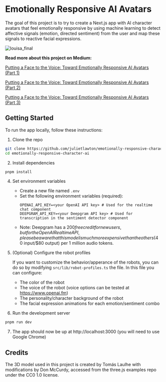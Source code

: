 # Emotionally Responsive AI Avatars
The goal of this project is to try to create a Next.js app with AI character avatars that feel emotionally responsive by using machine learning to detect affective signals (emotion, directed sentiment) from the user and map these signals to reactive facial expressions.

![louisa_final](https://github.com/user-attachments/assets/01715003-1490-4db2-bf6a-4f9721d84e73)

**Read more about this project on Medium:**

[Putting a Face to the Voice: Toward Emotionally Responsive AI Avatars (Part 1)](https://medium.com/@julawton.dev/putting-a-face-to-the-voice-toward-emotionally-responsive-ai-avatars-part-1-d38c802d594b)

[Putting a Face to the Voice: Toward Emotionally Responsive AI Avatars (Part 2)](https://medium.com/@julawton.dev/putting-a-face-to-the-voice-toward-emotionally-responsive-ai-avatars-part-2-8fd370f326b2)

[Putting a Face to the Voice: Toward Emotionally Responsive AI Avatars (Part 3)](https://medium.com/@julawton.dev/putting-a-face-to-the-voice-toward-emotionally-responsive-ai-avatars-part-3-4d32db9d3236)

## Getting Started
To run the app locally, follow these instructions:

1. Clone the repo
```bash
git clone https://github.com/julietlawton/emotionally-responsive-character-ai.git
cd emotionally-responsive-character-ai
```
2. Install dependencies
```bash
pnpm install
```
4. Set environment variables
   - Create a new file named `.env`
   - Set the following environment variables (required):
     ```env
     OPENAI_API_KEY=<your OpenAI API key> # Used for the realtime chat component
     DEEPGRAM_API_KEY=<your Deepgram API key> # Used for transcription in the sentiment detector component
     ```
   - Note: Deepgram has a $200 free credit for new users, but for the OpenAI Realtime API, please be aware that this model is much more expensive than the others ($40 input/$80 output) per 1 million audio tokens.

5. (Optional) Configure the robot profiles

   If you want to customize the behavior/apperance of the robots, you can do so by modifying `src/lib/robot-profiles.ts` the file.
   In this file you can configure:
   - The color of the robot
   - The voice of the robot (voice options can be tested at https://www.openai.fm)
   - The personality/character background of the robot
   - The facial expression animations for each emotion/sentiment combo

7. Run the development server
```bash
pnpm run dev
```
7. The app should now be up at http://localhost:3000 (you will need to use Google Chrome)

## Credits

The 3D model used in this project is created by Tomás Laulhe with modifications by Don McCurdy, accessed from the three.js examples repo under the CC0 1.0 license.
